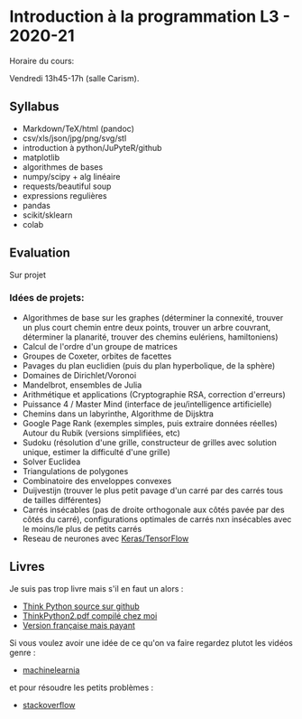 # Introduction à la programmation L3 - 2020-21

Horaire du cours:

Vendredi 13h45-17h (salle Carism).

## Syllabus

- Markdown/TeX/html (pandoc)
- csv/xls/json/jpg/png/svg/stl
- introduction à python/JuPyteR/github
- matplotlib
- algorithmes de bases
- numpy/scipy + alg linéaire
- requests/beautiful soup
- expressions regulières
- pandas
- scikit/sklearn
- colab 

## Evaluation

Sur projet

### Idées de projets:

- Algorithmes de base sur les graphes (déterminer la connexité, trouver un plus court chemin entre deux points, trouver un arbre couvrant, déterminer la planarité, trouver des chemins eulériens, hamiltoniens)
- Calcul de l'ordre d'un groupe de matrices
- Groupes de Coxeter, orbites de facettes
- Pavages du plan euclidien (puis du plan hyperbolique, de la sphère)
- Domaines de Dirichlet/Voronoi
- Mandelbrot, ensembles de Julia
- Arithmétique et applications (Cryptographie RSA, correction d'erreurs)
- Puissance 4 / Master Mind (interface de jeu/intelligence artificielle)
- Chemins dans un labyrinthe, Algorithme de Dijsktra
- Google Page Rank (exemples simples, puis extraire données réelles)
Autour du Rubik (versions simplifiées, etc)
- Sudoku (résolution d'une grille, constructeur de grilles avec solution unique, estimer la difficulté d'une grille)
- Solver Euclidea
- Triangulations de polygones
- Combinatoire des enveloppes convexes
- Duijvestijn (trouver le plus petit pavage d'un carré par des carrés tous de tailles différentes)
- Carrés insécables (pas de droite orthogonale aux côtés pavée par des côtés du carré), configurations optimales de carrés nxn insécables avec le moins/le plus de petits carrés
- Reseau de neurones avec
    [Keras/TensorFlow](https://www.tensorflow.org/hub/tutorials/tf2_image_retraining)


## Livres

Je suis pas trop livre mais s'il en faut un alors :

- [Think Python source sur github](https://github.com/AllenDowney/ThinkPython2)
- [ThinkPython2.pdf compilé chez moi](./thinkpython2.pdf)
- [Version française mais payant](https://python.developpez.com/cours/apprendre-python3/)

Si vous voulez avoir une idée de ce qu'on va faire regardez plutot
les vidéos genre :

- [machinelearnia](https://machinelearnia.com/formation-python/)

et pour résoudre les petits problèmes :

- [stackoverflow](https://stackoverflow.com/questions/tagged/python)
